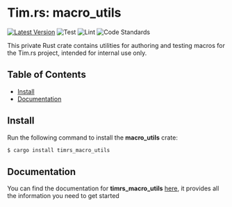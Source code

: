 # Tim.rs: macro_utils

[![Latest Version](https://img.shields.io/crates/v/timrs_macro_utils.svg)](https://crates.io/crates/timrs_macro_utils)
![Test](https://github.com/DiCaius/Tim.rs/actions/workflows/test.yml/badge.svg?branch=release&event=push)
![Lint](https://github.com/DiCaius/Tim.rs/actions/workflows/lint.yml/badge.svg?branch=release&event=push)
![Code Standards](https://github.com/DiCaius/Tim.rs/actions/workflows/format.yml/badge.svg?branch=release&event=push)

This private Rust crate contains utilities for authoring and testing macros for the Tim.rs project, intended for internal use only.

## Table of Contents
- [Install](#install)
- [Documentation](#documentation)

## Install
Run the following command to install the **macro_utils** crate:

```bash
$ cargo install timrs_macro_utils
```

## Documentation
You can find the documentation for **timrs_macro_utils** [here](https://dicaius.github.io/Tim.rs/timrs_macro_utils/index.html), it provides all the information you need to get started
